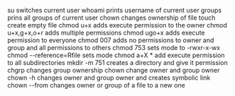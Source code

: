su switches current user
whoami prints username of current user
groups prins all groups of current user
chown changes ownership of file
touch create empty file
chmod u+x adds execute permission to the owner
chmod u+x,g+x,o+r adds multiple permissions
chmod ugo+x adds execute permission to everyone
chmod 007 adds no permissions to owner and group and all permissions to others
chmod 753 sets mode to -rwxr-x-wx
chmod --reference=Rfile  sets mode
chmod a+X * add execute permission to all subdirectories
mkdir -m 751 creates a directory and give it permission
chgrp changes group ownership
chown change owner and group owner 
chown -h changes owner and group owner and creates symbolic link
chown --from changes owner or group  of a file to a new one 
